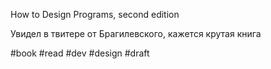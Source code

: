 How to Design Programs, second edition

Увидел в твитере от Брагилевского, кажется крутая книга

#book #read #dev #design 
#draft